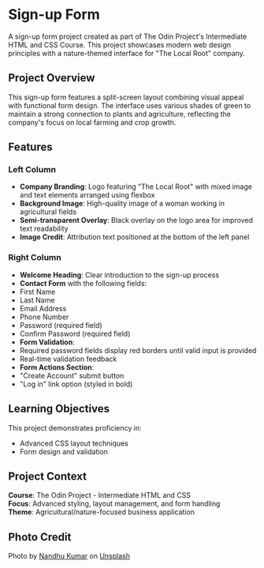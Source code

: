 # Sign-up Form

A sign-up form project created as part of The Odin Project's Intermediate HTML and CSS Course. This project showcases modern web design principles with a nature-themed interface for "The Local Root" company.

## Project Overview

This sign-up form features a split-screen layout combining visual appeal with functional form design. The interface uses various shades of green to maintain a strong connection to plants and agriculture, reflecting the company's focus on local farming and crop growth.

## Features

### Left Column

- **Company Branding**: Logo featuring "The Local Root" with mixed image and text elements arranged using flexbox
- **Background Image**: High-quality image of a woman working in agricultural fields
- **Semi-transparent Overlay**: Black overlay on the logo area for improved text readability
- **Image Credit**: Attribution text positioned at the bottom of the left panel

### Right Column

- **Welcome Heading**: Clear introduction to the sign-up process
- **Contact Form** with the following fields:
- First Name
- Last Name
- Email Address
- Phone Number
- Password (required field)
- Confirm Password (required field)
- **Form Validation**:
- Required password fields display red borders until valid input is provided
- Real-time validation feedback
- **Form Actions Section**:
- "Create Account" submit button
- "Log in" link option (styled in bold)

## Learning Objectives

This project demonstrates proficiency in:

- Advanced CSS layout techniques
- Form design and validation

## Project Context

**Course**: The Odin Project - Intermediate HTML and CSS  
**Focus**: Advanced styling, layout management, and form handling  
**Theme**: Agricultural/nature-focused business application

## Photo Credit

Photo by [Nandhu Kumar](https://unsplash.com/@nandhukumarndd?utm_content=creditCopyText&utm_medium=referral&utm_source=unsplash) on [Unsplash](https://unsplash.com/photos/woman-harvesting-rice-5NGTf4oD8RA?utm_content=creditCopyText&utm_medium=referral&utm_source=unsplash)
